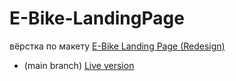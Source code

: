 # E-Bike-LandingPage
вёрстка по макету [E-Bike Landing Page (Redesign)](https://www.figma.com/community/file/1020643802361770526)
- (main branch) [Live version](https://0xnord.github.io/E-Bike-LandingPage/)